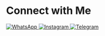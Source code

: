 
<html lang="en">
<head>
<meta charset="UTF-8" />
<meta name="viewport" content="width=device-width, initial-scale=1" />
<title>Connect with Me</title>
<style>
  @keyframes backgroundAnimation {
    0% { background-position: 0% 50%; }
    50% { background-position: 100% 50%; }
    100% { background-position: 0% 50%; }
  }

  body {
    margin: 0;
    height: 100vh;
    background: linear-gradient(-45deg, #555555, #777777, #555555, #777777);
    background-size: 400% 400%;
    animation: backgroundAnimation 20s ease infinite;
    display: flex;
    justify-content: center;
    align-items: center;
    font-family: Arial, sans-serif;
  }

  .container {
    background-color: rgba(40, 40, 40, 0.7);
    padding: 30px;
    border-radius: 20px;
    text-align: center;
    box-shadow: 0 0 15px rgba(0,0,0,0.5);
  }

  .icon-row {
    display: flex;
    justify-content: center;
    gap: 40px;
  }

  a {
    color: white;
    text-decoration: none;
  }

  a:hover {
    opacity: 0.8;
  }

  img.social-icon {
    width: 70px;
    height: 70px;
    transition: transform 0.3s;
    filter: drop-shadow(0 0 3px black);
  }

  img.social-icon:hover {
    transform: scale(1.2);
  }

  h1 {
    color: white;
    margin-bottom: 20px;
    font-weight: 400;
  }
</style>
</head>
<body>
  <div class="container">
    <h1>Connect with Me</h1>
    <div class="icon-row">
      <a href="https://wa.me/9897978494" target="_blank" rel="noopener noreferrer" aria-label="WhatsApp">
        <img src="https://upload.wikimedia.org/wikipedia/commons/6/6b/WhatsApp.svg" alt="WhatsApp" class="social-icon" />
      </a>
      <a href="https://www.instagram.com/rishab_gautam__007" target="_blank" rel="noopener noreferrer" aria-label="Instagram">
        <img src="https://upload.wikimedia.org/wikipedia/commons/e/e7/Instagram_logo_2016.svg" alt="Instagram" class="social-icon" />
      </a>
      <a href="https://t.me/+919897978494" target="_blank" rel="noopener noreferrer" aria-label="Telegram">
        <img src="https://upload.wikimedia.org/wikipedia/commons/8/82/Telegram_logo.svg" alt="Telegram" class="social-icon" />
      </a>
    </div>
  </div>
</body>
</html>
